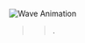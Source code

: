![Wave Animation](https://capsule-render.vercel.app/api?type=waving&color=9823f5&height=150&section=header)
 >> .
